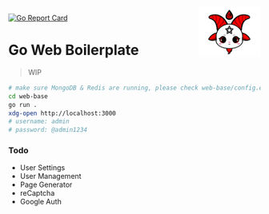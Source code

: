 <img align="right" width="125" height="100" src="https://github.com/codenoid/go-web-boilerplate/blob/master/icon.png?raw=true">

[![Go Report Card](https://goreportcard.com/badge/github.com/codenoid/go-web-boilerplate)](https://goreportcard.com/report/github.com/codenoid/go-web-boilerplate)
# Go Web Boilerplate

> WIP

```sh
# make sure MongoDB & Redis are running, please check web-base/config.env
cd web-base
go run .
xdg-open http://localhost:3000
# username: admin
# password: @admin1234
```

### Todo

- User Settings
- User Management
- Page Generator
- reCaptcha
- Google Auth
